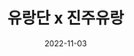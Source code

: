 ---
title: 유랑단 x 진주유랑
date: 2022-11-03
link: https://festa.io/events/2695
description: >-
  경상대학교에서 오픈소스, 클라우드, 크로스 플랫폼 앱 빌드, 웹 어셈블리, WebXR을 이야기합니다.
---